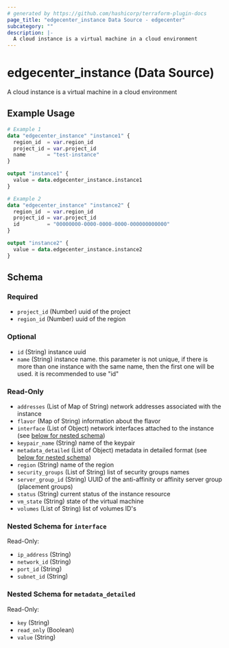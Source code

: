```yaml
---
# generated by https://github.com/hashicorp/terraform-plugin-docs
page_title: "edgecenter_instance Data Source - edgecenter"
subcategory: ""
description: |-
  A cloud instance is a virtual machine in a cloud environment
---
```


# edgecenter_instance (Data Source)

A cloud instance is a virtual machine in a cloud environment

## Example Usage

```terraform
# Example 1
data "edgecenter_instance" "instance1" {
  region_id  = var.region_id
  project_id = var.project_id
  name       = "test-instance"
}

output "instance1" {
  value = data.edgecenter_instance.instance1
}

# Example 2
data "edgecenter_instance" "instance2" {
  region_id  = var.region_id
  project_id = var.project_id
  id         = "00000000-0000-0000-0000-000000000000"
}

output "instance2" {
  value = data.edgecenter_instance.instance2
}
```

<!-- schema generated by tfplugindocs -->
## Schema

### Required

- `project_id` (Number) uuid of the project
- `region_id` (Number) uuid of the region

### Optional

- `id` (String) instance uuid
- `name` (String) instance name. this parameter is not unique, if there is more than one instance with the same name, 
then the first one will be used. it is recommended to use "id"

### Read-Only

- `addresses` (List of Map of String) network addresses associated with the instance
- `flavor` (Map of String) information about the flavor
- `interface` (List of Object) network interfaces attached to the instance (see [below for nested schema](#nestedatt--interface))
- `keypair_name` (String) name of the keypair
- `metadata_detailed` (List of Object) metadata in detailed format (see [below for nested schema](#nestedatt--metadata_detailed))
- `region` (String) name of the region
- `security_groups` (List of String) list of security groups names
- `server_group_id` (String) UUID of the anti-affinity or affinity server group (placement groups)
- `status` (String) current status of the instance resource
- `vm_state` (String) state of the virtual machine
- `volumes` (List of String) list of volumes ID's

<a id="nestedatt--interface"></a>
### Nested Schema for `interface`

Read-Only:

- `ip_address` (String)
- `network_id` (String)
- `port_id` (String)
- `subnet_id` (String)


<a id="nestedatt--metadata_detailed"></a>
### Nested Schema for `metadata_detailed`

Read-Only:

- `key` (String)
- `read_only` (Boolean)
- `value` (String)


